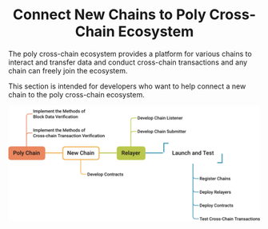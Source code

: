 <h1 align="center">Connect New Chains to Poly Cross-Chain Ecosystem</h1>


The poly cross-chain ecosystem provides a platform for various chains to interact and transfer data and conduct cross-chain transactions and any chain can freely join the ecosystem.

This section is intended for developers who want to help connect a new chain to the poly cross-chain ecosystem.

<div align=center><img src="resources/add_chain_flow.png" alt=""/></div>


